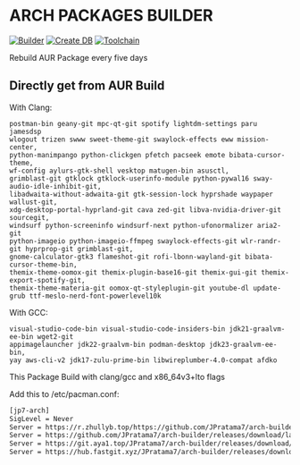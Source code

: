 # ARCH PACKAGES BUILDER
[![Builder](https://github.com/JPratama7/arch-builder/actions/workflows/build.yml/badge.svg?branch=main)](https://github.com/JPratama7/arch-builder/actions/workflows/build.yml) [![Create DB](https://github.com/JPratama7/arch-builder/actions/workflows/publish.yml/badge.svg)](https://github.com/JPratama7/arch-builder/actions/workflows/publish.yml)
[![Toolchain](https://github.com/JPratama7/arch-builder/actions/workflows/toolchain.yml/badge.svg)](https://github.com/JPratama7/arch-builder/actions/workflows/toolchain.yml)

Rebuild AUR Package every five days

## Directly get from AUR Build 
With Clang: 
```
postman-bin geany-git mpc-qt-git spotify lightdm-settings paru jamesdsp 
wlogout trizen swww sweet-theme-git swaylock-effects eww mission-center,
python-manimpango python-clickgen pfetch pacseek emote bibata-cursor-theme,
wf-config aylurs-gtk-shell vesktop matugen-bin asusctl,
grimblast-git gtklock gtklock-userinfo-module python-pywal16 sway-audio-idle-inhibit-git,
libadwaita-without-adwaita-git gtk-session-lock hyprshade waypaper wallust-git,
xdg-desktop-portal-hyprland-git cava zed-git libva-nvidia-driver-git sourcegit,
windsurf python-screeninfo windsurf-next python-ufonormalizer aria2-git 
python-imageio python-imageio-ffmpeg swaylock-effects-git wlr-randr-git hyprprop-git grimblast-git,
gnome-calculator-gtk3 flameshot-git rofi-lbonn-wayland-git bibata-cursor-theme-bin,
themix-theme-oomox-git themix-plugin-base16-git themix-gui-git themix-export-spotify-git,
themix-theme-materia-git oomox-qt-styleplugin-git youtube-dl update-grub ttf-meslo-nerd-font-powerlevel10k
```
With GCC:
```
visual-studio-code-bin visual-studio-code-insiders-bin jdk21-graalvm-ee-bin wget2-git 
appimagelauncher jdk22-graalvm-bin podman-desktop jdk23-graalvm-ee-bin,
yay aws-cli-v2 jdk17-zulu-prime-bin libwireplumber-4.0-compat afdko
```


This Package Build with clang/gcc and x86_64v3+lto flags

Add this to /etc/pacman.conf: 
```bash
[jp7-arch]
SigLevel = Never
Server = https://r.zhullyb.top/https://github.com/JPratama7/arch-builder/releases/download/latest/
Server = https://github.com/JPratama7/arch-builder/releases/download/latest/
Server = https://git.aya1.top/JPratama7/arch-builder/releases/download/latest/
Server = https://hub.fastgit.xyz/JPratama7/arch-builder/releases/download/latest/
```
